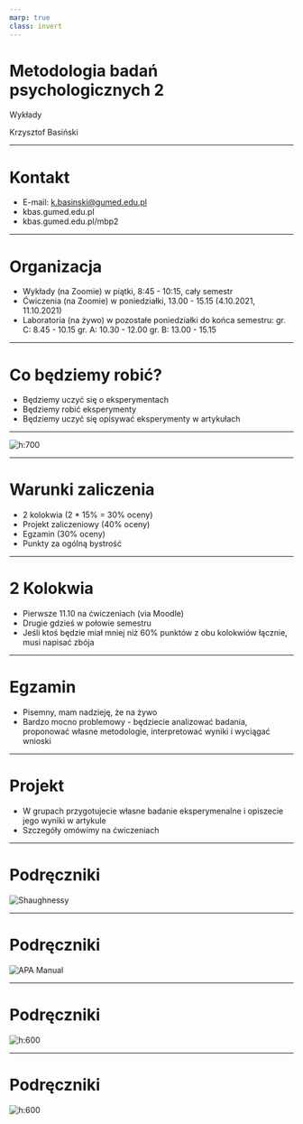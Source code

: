 ```yaml
---
marp: true
class: invert
---
```


# Metodologia badań psychologicznych 2

Wykłady

Krzysztof Basiński

---

# Kontakt

* E-mail: k.basinski@gumed.edu.pl
* kbas.gumed.edu.pl
* kbas.gumed.edu.pl/mbp2

---

# Organizacja

* Wykłady (na Zoomie) w piątki, 8:45 - 10:15, cały semestr
* Ćwiczenia (na Zoomie) w poniedziałki, 13.00 - 15.15  (4.10.2021, 11.10.2021)
* Laboratoria (na żywo) w pozostałe poniedziałki do końca semestru:
  gr. C: 8.45 - 10.15 
  gr. A: 10.30 - 12.00
  gr. B: 13.00 - 15.15

---

# Co będziemy robić?

* Będziemy uczyć się o eksperymentach
* Będziemy robić eksperymenty
* Będziemy uczyć się opisywać eksperymenty w artykułach

---

![h:700](img/xkcd_difference.png)

---

# Warunki zaliczenia

* 2 kolokwia (2 * 15% = 30% oceny)
* Projekt zaliczeniowy (40% oceny)
* Egzamin (30% oceny)
* Punkty za ogólną bystrość

---

# 2 Kolokwia

* Pierwsze 11.10 na ćwiczeniach (via Moodle)
* Drugie gdzieś w połowie semestru
* Jeśli ktoś będzie miał mniej niż 60% punktów z obu kolokwiów łącznie, musi napisać zbója


---

# Egzamin

* Pisemny, mam nadzieję, że na żywo
* Bardzo mocno problemowy - będziecie analizować badania, proponować własne metodologie, interpretować wyniki i wyciągać wnioski

---

# Projekt

* W grupach przygotujecie własne badanie eksperymenalne i opiszecie jego wyniki w artykule
* Szczegóły omówimy na ćwiczeniach

---

# Podręczniki

![Shaughnessy](img/z01shaug.png)

---

# Podręczniki

![APA Manual](img/z01apa.png)

---

# Podręczniki

![h:600](img/z01brzezinski.png)

---

# Podręczniki

![h:600](img/w01_leek.png)


